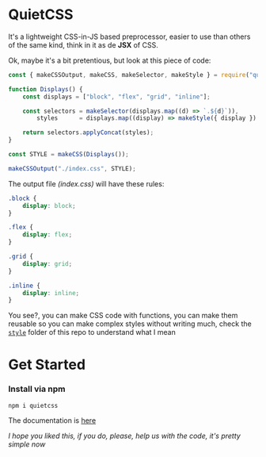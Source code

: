 QuietCSS
========

It's a lightweight CSS-in-JS based preprocessor, easier to use than others of the same kind, think in it as de **JSX** of CSS.

Ok, maybe it's a bit pretentious, but look at this piece of code:

```javascript
const { makeCSSOutput, makeCSS, makeSelector, makeStyle } = require("quietcss");

function Displays() {
    const displays = ["block", "flex", "grid", "inline"];

    const selectors = makeSelector(displays.map((d) => `.${d}`)),
        styles      = displays.map((display) => makeStyle({ display }).style);

    return selectors.applyConcat(styles);
}

const STYLE = makeCSS(Displays());

makeCSSOutput("./index.css", STYLE);
```

The output file *(index.css)* will have these rules:

```CSS
.block {
    display: block;
}

.flex {
    display: flex;
}

.grid {
    display: grid;
}

.inline {
    display: inline;
}
```

You see?, you can make CSS code with functions, you can make them reusable so you can make complex styles without writing much, check the [`style`](./style) folder of this repo to understand what I mean

Get Started
===========

### Install via npm

```
npm i quietcss
```

The documentation is [here](./docs/index.md)

*I hope you liked this, if you do, please, help us with the code, it's pretty simple now*